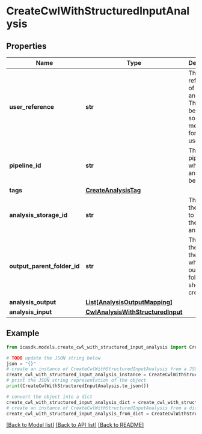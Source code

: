 # CreateCwlWithStructuredInputAnalysis


## Properties

Name | Type | Description | Notes
------------ | ------------- | ------------- | -------------
**user_reference** | **str** | The user-reference of the analysis. This should be something meaningful for the user. | 
**pipeline_id** | **str** | The pipeline for which an analysis will be created. | 
**tags** | [**CreateAnalysisTag**](CreateAnalysisTag.md) |  | [optional] 
**analysis_storage_id** | **str** | The id of the storage to use for the analysis. | [optional] 
**output_parent_folder_id** | **str** | The id or the urn of the folder in which the output folder should be created. | [optional] 
**analysis_output** | [**List[AnalysisOutputMapping]**](AnalysisOutputMapping.md) |  | [optional] 
**analysis_input** | [**CwlAnalysisWithStructuredInput**](CwlAnalysisWithStructuredInput.md) |  | 

## Example

```python
from icasdk.models.create_cwl_with_structured_input_analysis import CreateCwlWithStructuredInputAnalysis

# TODO update the JSON string below
json = "{}"
# create an instance of CreateCwlWithStructuredInputAnalysis from a JSON string
create_cwl_with_structured_input_analysis_instance = CreateCwlWithStructuredInputAnalysis.from_json(json)
# print the JSON string representation of the object
print(CreateCwlWithStructuredInputAnalysis.to_json())

# convert the object into a dict
create_cwl_with_structured_input_analysis_dict = create_cwl_with_structured_input_analysis_instance.to_dict()
# create an instance of CreateCwlWithStructuredInputAnalysis from a dict
create_cwl_with_structured_input_analysis_from_dict = CreateCwlWithStructuredInputAnalysis.from_dict(create_cwl_with_structured_input_analysis_dict)
```
[[Back to Model list]](../README.md#documentation-for-models) [[Back to API list]](../README.md#documentation-for-api-endpoints) [[Back to README]](../README.md)


